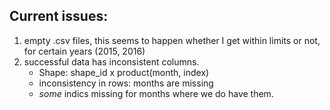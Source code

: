 

## Current issues:
1. empty .csv files, this seems to happen whether I get within limits or not, for certain years (2015, 2016)
2. successful data has inconsistent columns. 
    - Shape: shape_id x product(month, index)
    - inconsistency in rows: months are missing
    - _some_ indics missing for months where we do have them.
